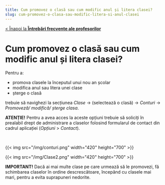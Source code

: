 ```yaml
---
title: Cum promovez o clasă sau cum modific anul și litera clasei?
slug: cum-promovez-o-clasa-sau-modific-litera-si-anul-clasei
---
```


[< Înapoi la **Întrebări frecvente ale profesorilor**](/intrebari-frecvente-ale-profesorilor/)

# Cum promovez o clasă sau cum modific anul și litera clasei?

Pentru a:

- promova clasele la începutul unui nou an școlar
- modifica anul sau litera unei clase
- șterge o clasă

trebuie să navighezi la secțiunea _Clase_ -> (selectează o clasă) -> _Conturi_ -> _Promoveză/ modifică/ șterge clasa_.

**ATENȚIE!** Pentru a avea acces la aceste opțiuni trebuie să soliciți în prealabil drept de administrare a claselor folosind formularul de contact din cadrul aplicației (_Opțiuni_ > _Contact_).

&nbsp;

{{< img src="/img/conturi.png" width="420" height="700" >}}

{{< img src="/img/Clase2.png" width="420" height="700" >}}

**IMPORTANT!** Dacă ai mai multe clase pe care urmează să le promovezi, fă schimbarea claselor în ordine descrescătoare, începând cu clasele mai mari, pentru a evita suprapuneri nedorite.
